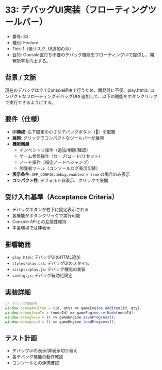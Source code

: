 # 33: デバッグUI実装（フローティングツールバー）

- 番号: 33
- 種別: Feature
- Tier: 1（低リスク, UI追加のみ）
- 目的: Console直打ち不要のデバッグ機能をフローティングUIで提供し、開発効率を向上する。

## 背景 / 文脈

現在のデバッグは全てConsole経由で行うため、開発時に不便。play.htmlにコンパクトなフローティングデバッグUIを追加して、以下の機能をボタンクリックで実行できるようにする。

## 要件（仕様）

- **UI構成**: 右下固定の小さなデバッグボタン（🔧）を配置
- **展開**: クリックでコンパクトなツールバーが展開
- **機能階層**:
  - インベントリ操作（追加/削除/確認）
  - ゲーム状態操作（セーブ/ロード/リセット）
  - ノード操作（指定ノードへジャンプ）
  - 開発者ツール（コンソールログ表示切替）
- **表示条件**: `APP_CONFIG.debug.enabled = true` の場合のみ表示
- **コンパクト性**: デフォルト非表示、クリックで展開

## 受け入れ基準（Acceptance Criteria）

- デバッグボタンが右下に固定表示される
- 各機能がボタンクリックで実行可能
- Console APIとの互換性維持
- 本番環境では非表示

## 影響範囲

- `play.html`: デバッグUIのHTML追加
- `styles/play.css`: デバッグUIのスタイル
- `scripts/play.js`: デバッグ機能の実装
- `config.js`: デバッグ有効化設定

## 実装詳細

```javascript
// デバッグ機能例
window.debugAddItem = (id, qty) => gameEngine.addItem(id, qty);
window.debugJumpTo = (nodeId) => gameEngine.setNode(nodeId);
window.debugSave = () => gameEngine.saveProgress();
window.debugLoad = () => gameEngine.loadProgress();
```

## テスト計画

- デバッグUIの表示/非表示切り替え
- 各デバッグ機能の動作確認
- コンソールとの連携確認

